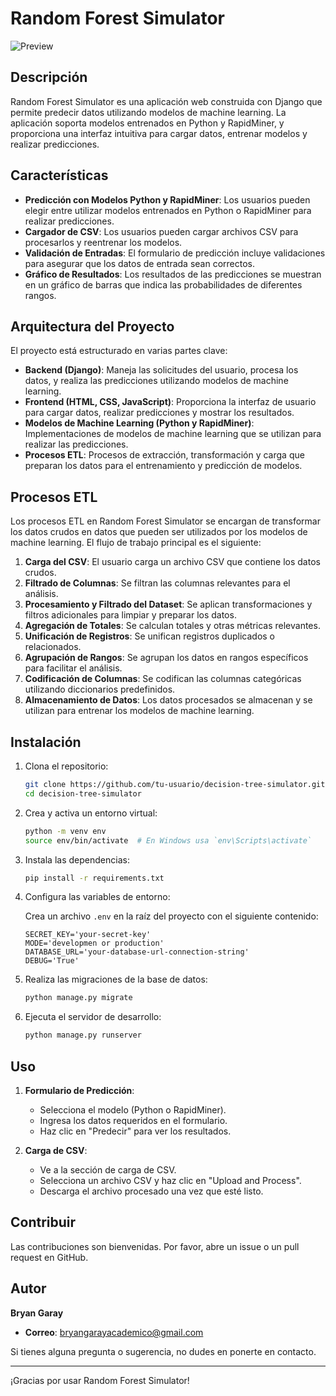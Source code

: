 
# Random Forest Simulator

![Preview](https://i.ibb.co/6mvdCDD/preview.png)

## Descripción

Random Forest Simulator es una aplicación web construida con Django que permite predecir datos utilizando modelos de machine learning. La aplicación soporta modelos entrenados en Python y RapidMiner, y proporciona una interfaz intuitiva para cargar datos, entrenar modelos y realizar predicciones.

## Características

- **Predicción con Modelos Python y RapidMiner**: Los usuarios pueden elegir entre utilizar modelos entrenados en Python o RapidMiner para realizar predicciones.
- **Cargador de CSV**: Los usuarios pueden cargar archivos CSV para procesarlos y reentrenar los modelos.
- **Validación de Entradas**: El formulario de predicción incluye validaciones para asegurar que los datos de entrada sean correctos.
- **Gráfico de Resultados**: Los resultados de las predicciones se muestran en un gráfico de barras que indica las probabilidades de diferentes rangos.

## Arquitectura del Proyecto

El proyecto está estructurado en varias partes clave:

- **Backend (Django)**: Maneja las solicitudes del usuario, procesa los datos, y realiza las predicciones utilizando modelos de machine learning.
- **Frontend (HTML, CSS, JavaScript)**: Proporciona la interfaz de usuario para cargar datos, realizar predicciones y mostrar los resultados.
- **Modelos de Machine Learning (Python y RapidMiner)**: Implementaciones de modelos de machine learning que se utilizan para realizar las predicciones.
- **Procesos ETL**: Procesos de extracción, transformación y carga que preparan los datos para el entrenamiento y predicción de modelos.

## Procesos ETL

Los procesos ETL en Random Forest Simulator se encargan de transformar los datos crudos en datos que pueden ser utilizados por los modelos de machine learning. El flujo de trabajo principal es el siguiente:

1. **Carga del CSV**: El usuario carga un archivo CSV que contiene los datos crudos.
2. **Filtrado de Columnas**: Se filtran las columnas relevantes para el análisis.
3. **Procesamiento y Filtrado del Dataset**: Se aplican transformaciones y filtros adicionales para limpiar y preparar los datos.
4. **Agregación de Totales**: Se calculan totales y otras métricas relevantes.
5. **Unificación de Registros**: Se unifican registros duplicados o relacionados.
6. **Agrupación de Rangos**: Se agrupan los datos en rangos específicos para facilitar el análisis.
7. **Codificación de Columnas**: Se codifican las columnas categóricas utilizando diccionarios predefinidos.
8. **Almacenamiento de Datos**: Los datos procesados se almacenan y se utilizan para entrenar los modelos de machine learning.

## Instalación

1. Clona el repositorio:

    ```sh
    git clone https://github.com/tu-usuario/decision-tree-simulator.git
    cd decision-tree-simulator
    ```

2. Crea y activa un entorno virtual:

    ```sh
    python -m venv env
    source env/bin/activate  # En Windows usa `env\Scripts\activate`
    ```

3. Instala las dependencias:

    ```sh
    pip install -r requirements.txt
    ```

4. Configura las variables de entorno:

    Crea un archivo `.env` en la raíz del proyecto con el siguiente contenido:

    ```env
    SECRET_KEY='your-secret-key'
    MODE='developmen or production'
    DATABASE_URL='your-database-url-connection-string'
    DEBUG='True'
    ```

5. Realiza las migraciones de la base de datos:

    ```sh
    python manage.py migrate
    ```

6. Ejecuta el servidor de desarrollo:

    ```sh
    python manage.py runserver
    ```

## Uso

1. **Formulario de Predicción**:
    - Selecciona el modelo (Python o RapidMiner).
    - Ingresa los datos requeridos en el formulario.
    - Haz clic en "Predecir" para ver los resultados.

2. **Carga de CSV**:
    - Ve a la sección de carga de CSV.
    - Selecciona un archivo CSV y haz clic en "Upload and Process".
    - Descarga el archivo procesado una vez que esté listo.

## Contribuir

Las contribuciones son bienvenidas. Por favor, abre un issue o un pull request en GitHub.

## Autor

**Bryan Garay**
- **Correo**: bryangarayacademico@gmail.com

Si tienes alguna pregunta o sugerencia, no dudes en ponerte en contacto.

---

¡Gracias por usar Random Forest Simulator!
